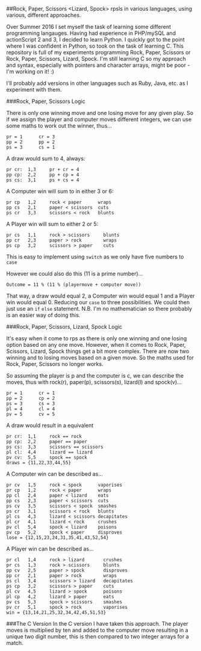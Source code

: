 ##Rock, Paper, Scissors &lt;Lizard, Spock>
rpsls in various languages, using various, different approaches.

Over Summer 2016 I set myself the task of learning some different programming langauges.  Having had experience in PHP/mySQL and actionScript 2 and 3, I decided to learn Python.  I quickly got to the point where I was confident in Python, so took on the task of learning C.  This repository is full of my experiments programming Rock, Paper, Scissors or Rock, Paper, Scissors, Lizard, Spock.  I'm still learning C so my approach and syntax, especially with pointers and character arrays, might be poor -I'm working on it! :)

I'll probably add versions in other languages such as Ruby, Java, etc. as I experiment with them.

###Rock, Paper, Scissors Logic

There is only one winning move and one losing move for any given play.  So if we assign the player and computer moves different integers, we can use some maths to work out the winner, thus...

    pr = 1      cr = 3
    pp = 2      pp = 2
    ps = 3      cs = 1
    
A draw would sum to 4, always:

    pr cr:	1,3		pr + cr = 4
    pp cp:	2,2		pp + cp = 4
    ps cs:	3,1		ps + cs = 4
    
A Computer win will sum to in either 3 or 6:

    pr cp	1,2		rock < paper      wraps
    pp cs	2,1		paper < scissors  cuts
    ps cr	3,3		scissors < rock   blunts

A Player win will sum to either 2 or 5:

    pr cs	1,1		rock > scissors		blunts
    pp cr	2,3		paper > rock		wraps
    ps cp	3,2		scissors > paper	cuts

This is easy to implement using `switch` as we only have five numbers to `case`

However we could also do this (11 is a prime number)...

    Outcome = 11 % (11 % (playermove + computer move))
    
That way, a draw would equal 2, a Computer win would equal 1 and a Player win would equal 0. Reducing our `case` to three possibilities.  We could then just use an `if` `else` statement.  N.B. I'm no mathematician so there probably is an easier way of doing this.

###Rock, Paper, Scissors, Lizard, Spock Logic

It's easy when it come to rps as there is only one winning and one losing option based on any one move.  However, when it comes to Rock, Paper, Scissors, Lizard, Spock things get a bit more complex.  There are now two winning and to losing moves based on a given move. So the maths used for Rock, Paper, Scissors no longer works.

So assuming the player is p and the computer is c, we can describe the moves, thus with rock(r), paper(p), scissors(s), lizard(l) and spock(v)...

    pr = 1		cr = 1
    pp = 2		cp = 2
    ps = 3		cs = 3
    pl = 4		cl = 4
    pv = 5		cv = 5

A draw would result in a equivalent

    pr cr:	1,1		rock == rock
    pp cp:	2,2		paper == paper
    ps cs:	3,3		scissors == scissors
    pl cl:	4,4		lizard == lizard
    pv cv:	5,5		spock == spock
    draws = {11,22,33,44,55}

A Computer win can be described as...

    pr cv	1,5		rock < spock      vaporises
    pr cp	1,2		rock < paper      wraps
    pp cl	2,4		paper < lizard    eats
    pp cs	2,3		paper < scissors  cuts
    ps cv	3,5		scissors < spock  smashes
    ps cr	3,1		scissors < rock   blunts
    pl cs	4,3		lizard < scissors decapitates
    pl cr	4,1		lizard < rock     crushes
    pv cl	5,4		spock < lizard    poisons
    pv cp	5,2		spock < paper     disproves
    lose = {12,15,23,24,31,35,41,43,52,54}

A Player win can be described as...

    pr cl	1,4		rock > lizard		crushes
    pr cs	1,3		rock > scissors		blunts
    pp cv	2,5		paper > spock		disproves
    pp cr	2,1		paper > rock		wraps
    ps cl	3,4		scissors > lizard	decapitates
    ps cp	3,2		scissors > paper	cuts
    pl cv	4,5		lizard > spock		poisons
    pl cp	4,2		lizard > paper		eats
    pv cs	5,3		spock > scissors	smashes
    pv cr	5,1		spock > rock		vaporises
    win = {13,14,21,25,32,34,42,45,51,53}

###The C Version
In the C version I have taken this approach.  The player moves is multiplied by ten and added to the computer move resulting in a unique two digit number, this is then compared to two integer arrays for a match.
